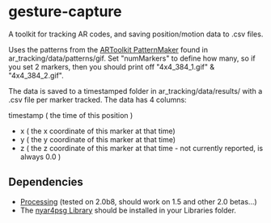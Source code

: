 gesture-capture
===============

A toolkit for tracking AR codes, and saving position/motion data to .csv files.

Uses the patterns from the [ARToolkit PatternMaker](http://www.cs.utah.edu/gdc/projects/augmentedreality/) found in ar_tracking/data/patterns/gif. Set "numMarkers" to define how many, so if you set 2 markers, then you should print off "4x4_384_1.gif" & "4x4_384_2.gif".

The data is saved to a timestamped folder in ar_tracking/data/results/ with a .csv file per marker tracked. The data has 4 columns:

timestamp ( the time of this position )
* x ( the x coordinate of this marker at that time)
* y ( the y coordinate of this marker at that time)
* z ( the z coordinate of this marker at that time - not currently reported, is always 0.0 )


Dependencies
------------

* [Processing](http://processing.org) (tested on 2.0b8, should work on 1.5 and other 2.0 betas...)
* The [nyar4psg Library](http://nyatla.jp/nyartoolkit/wp/) should be installed in your Libraries folder.



